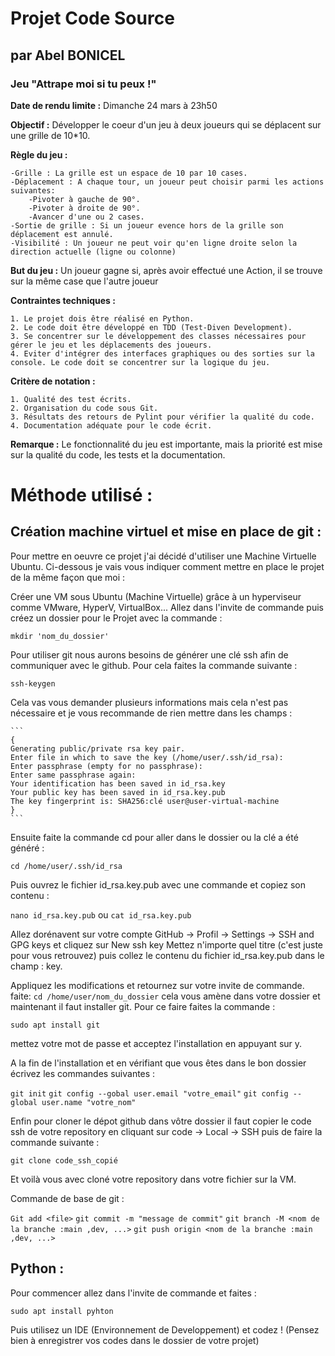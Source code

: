 # Projet Code Source
## par Abel BONICEL
### Jeu "Attrape moi si tu peux !"

**Date de rendu limite :** Dimanche 24 mars à 23h50

**Objectif :** Développer le coeur d'un jeu à deux joueurs qui se déplacent sur une grille de 10*10.

**Règle du jeu :**

	-Grille : La grille est un espace de 10 par 10 cases.
	-Déplacement : A chaque tour, un joueur peut choisir parmi les actions suivantes:
		-Pivoter à gauche de 90°.
		-Pivoter à droite de 90°.
		-Avancer d'une ou 2 cases.
	-Sortie de grille : Si un joueur evence hors de la grille son déplacement est annulé. 
	-Visibilité : Un joueur ne peut voir qu'en ligne droite selon la direction actuelle (ligne ou colonne)

**But du jeu :** Un joueur gagne si, après avoir effectué une Action, il se trouve sur la même case que l'autre joueur

**Contraintes techniques :**

	1. Le projet dois être réalisé en Python.
	2. Le code doit être développé en TDD (Test-Diven Development).
	3. Se concentrer sur le développement des classes nécessaires pour gérer le jeu et les déplacements des joueurs.
	4. Eviter d'intégrer des interfaces graphiques ou des sorties sur la console. Le code doit se concentrer sur la logique du jeu.

**Critère de notation :**

	1. Qualité des test écrits.
	2. Organisation du code sous Git.
	3. Résultats des retours de Pylint pour vérifier la qualité du code.
	4. Documentation adéquate pour le code écrit.

**Remarque :** Le fonctionnalité du jeu est importante, mais la priorité est mise sur la qualité du code, les tests et la documentation.


# Méthode utilisé :

## Création machine virtuel et mise en place de git :

Pour mettre en oeuvre ce projet j'ai décidé d'utiliser une Machine Virtuelle Ubuntu. Ci-dessous je vais vous indiquer comment mettre en place le projet de la même façon que moi :

Créer une VM sous Ubuntu (Machine Virtuelle) grâce à un hyperviseur comme VMware, HyperV, VirtualBox...
Allez dans l'invite de commande puis créez un dossier pour le Projet avec la commande : 

`mkdir 'nom_du_dossier'`

Pour utiliser git nous aurons besoins de générer une clé ssh afin de communiquer avec le github. Pour cela faites la commande suivante :

`ssh-keygen`

Cela vas vous demander plusieurs informations mais cela n'est pas nécessaire et je vous recommande de rien mettre dans les champs : 

	```
	{	
	Generating public/private rsa key pair.
	Enter file in which to save the key (/home/user/.ssh/id_rsa): 
	Enter passphrase (empty for no passphrase): 
	Enter same passphrase again: 
	Your identification has been saved in id_rsa.key
	Your public key has been saved in id_rsa.key.pub
	The key fingerprint is:	SHA256:clé user@user-virtual-machine
	}
	``` 

Ensuite faite la commande cd pour aller dans le dossier ou la clé a été généré : 

`cd /home/user/.ssh/id_rsa`

Puis ouvrez le fichier id_rsa.key.pub avec une commande et copiez son contenu : 


`nano id_rsa.key.pub`
ou
`cat id_rsa.key.pub`

Allez dorénavent sur votre compte GitHub -> Profil -> Settings -> SSH and GPG keys et cliquez sur New ssh key
Mettez n'importe quel titre (c'est juste pour vous retrouvez) puis collez le contenu du fichier id_rsa.key.pub dans le champ : key.

Appliquez les modifications et retournez sur votre invite de commande. faite:
`cd /home/user/nom_du_dossier`
cela vous amène dans votre dossier et maintenant il faut installer git. Pour ce faire faites la commande :

`sudo apt install git`

mettez votre mot de passe et acceptez l'installation en appuyant sur y.

A la fin de l'installation et en vérifiant que vous êtes dans le bon dossier écrivez les commandes suivantes :

`git init`
`git config --gobal user.email "votre_email"`
`git config --global user.name "votre_nom"`

Enfin pour cloner le dépot github dans vôtre dossier il faut copier le code ssh de votre repository en cliquant sur code -> Local -> SSH puis de faire la commande suivante :

`git clone code_ssh_copié`

Et voilà vous avec cloné votre repository dans votre fichier sur la VM.

Commande de base de git : 

`Git add <file>`
`git commit -m "message de commit"`
`git branch -M <nom de la branche :main ,dev, ...>`
`git push origin <nom de la branche :main ,dev, ...>`

## Python : 

Pour commencer allez dans l'invite de commande et faites : 

`sudo apt install pyhton`

Puis utilisez un IDE (Environnement de Developpement) et codez ! 
(Pensez bien à enregistrer vos codes dans le dossier de votre projet)


